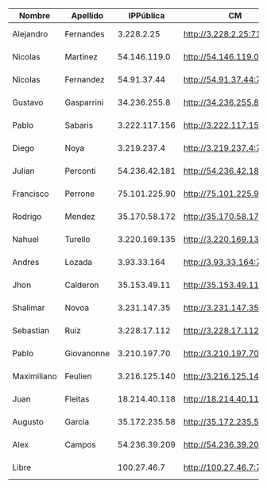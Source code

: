 | Nombre      | Apellido   | IPPública     | CM                        | EFM                               | NIFI                           | NiFi Registry                            | Schema Registry           | SMM                       | Hue                       | CDSW                             |
|-------------|------------|---------------|---------------------------|-----------------------------------|--------------------------------|------------------------------------------|---------------------------|---------------------------|---------------------------|----------------------------------|
| Alejandro   | Fernandes  | 3.228.2.25    | http://3.228.2.25:7180    | http://3.228.2.25:10080/efm/ui    | http://3.228.2.25:8080/nifi    | http://3.228.2.25:18080/nifi-registry    | http://3.228.2.25:7788    | http://3.228.2.25:9991    | http://3.228.2.25:8888    | http://cdsw.3.228.2.25.nip.io    |
| Nicolas     | Martinez   | 54.146.119.0  | http://54.146.119.0:7180  | http://54.146.119.0:10080/efm/ui  | http://54.146.119.0:8080/nifi  | http://54.146.119.0:18080/nifi-registry  | http://54.146.119.0:7788  | http://54.146.119.0:9991  | http://54.146.119.0:8888  | http://cdsw.54.146.119.0.nip.io  |
| Nicolas     | Fernandez  | 54.91.37.44   | http://54.91.37.44:7180   | http://54.91.37.44:10080/efm/ui   | http://54.91.37.44:8080/nifi   | http://54.91.37.44:18080/nifi-registry   | http://54.91.37.44:7788   | http://54.91.37.44:9991   | http://54.91.37.44:8888   | http://cdsw.54.91.37.44.nip.io   |
| Gustavo     | Gasparrini | 34.236.255.8  | http://34.236.255.8:7180  | http://34.236.255.8:10080/efm/ui  | http://34.236.255.8:8080/nifi  | http://34.236.255.8:18080/nifi-registry  | http://34.236.255.8:7788  | http://34.236.255.8:9991  | http://34.236.255.8:8888  | http://cdsw.34.236.255.8.nip.io  |
| Pablo       | Sabaris    | 3.222.117.156 | http://3.222.117.156:7180 | http://3.222.117.156:10080/efm/ui | http://3.222.117.156:8080/nifi | http://3.222.117.156:18080/nifi-registry | http://3.222.117.156:7788 | http://3.222.117.156:9991 | http://3.222.117.156:8888 | http://cdsw.3.222.117.156.nip.io |
| Diego       | Noya       | 3.219.237.4   | http://3.219.237.4:7180   | http://3.219.237.4:10080/efm/ui   | http://3.219.237.4:8080/nifi   | http://3.219.237.4:18080/nifi-registry   | http://3.219.237.4:7788   | http://3.219.237.4:9991   | http://3.219.237.4:8888   | http://cdsw.3.219.237.4.nip.io   |
| Julian      | Perconti   | 54.236.42.181 | http://54.236.42.181:7180 | http://54.236.42.181:10080/efm/ui | http://54.236.42.181:8080/nifi | http://54.236.42.181:18080/nifi-registry | http://54.236.42.181:7788 | http://54.236.42.181:9991 | http://54.236.42.181:8888 | http://cdsw.54.236.42.181.nip.io |
| Francisco   | Perrone    | 75.101.225.90 | http://75.101.225.90:7180 | http://75.101.225.90:10080/efm/ui | http://75.101.225.90:8080/nifi | http://75.101.225.90:18080/nifi-registry | http://75.101.225.90:7788 | http://75.101.225.90:9991 | http://75.101.225.90:8888 | http://cdsw.75.101.225.90.nip.io |
| Rodrigo     | Mendez     | 35.170.58.172 | http://35.170.58.172:7180 | http://35.170.58.172:10080/efm/ui | http://35.170.58.172:8080/nifi | http://35.170.58.172:18080/nifi-registry | http://35.170.58.172:7788 | http://35.170.58.172:9991 | http://35.170.58.172:8888 | http://cdsw.35.170.58.172.nip.io |
| Nahuel      | Turello    | 3.220.169.135 | http://3.220.169.135:7180 | http://3.220.169.135:10080/efm/ui | http://3.220.169.135:8080/nifi | http://3.220.169.135:18080/nifi-registry | http://3.220.169.135:7788 | http://3.220.169.135:9991 | http://3.220.169.135:8888 | http://cdsw.3.220.169.135.nip.io |
| Andres      | Lozada     | 3.93.33.164   | http://3.93.33.164:7180   | http://3.93.33.164:10080/efm/ui   | http://3.93.33.164:8080/nifi   | http://3.93.33.164:18080/nifi-registry   | http://3.93.33.164:7788   | http://3.93.33.164:9991   | http://3.93.33.164:8888   | http://cdsw.3.93.33.164.nip.io   |
| Jhon        | Calderon   | 35.153.49.11  | http://35.153.49.11:7180  | http://35.153.49.11:10080/efm/ui  | http://35.153.49.11:8080/nifi  | http://35.153.49.11:18080/nifi-registry  | http://35.153.49.11:7788  | http://35.153.49.11:9991  | http://35.153.49.11:8888  | http://cdsw.35.153.49.11.nip.io  |
| Shalimar    | Novoa      | 3.231.147.35  | http://3.231.147.35:7180  | http://3.231.147.35:10080/efm/ui  | http://3.231.147.35:8080/nifi  | http://3.231.147.35:18080/nifi-registry  | http://3.231.147.35:7788  | http://3.231.147.35:9991  | http://3.231.147.35:8888  | http://cdsw.3.231.147.35.nip.io  |
| Sebastian   | Ruiz       | 3.228.17.112  | http://3.228.17.112:7180  | http://3.228.17.112:10080/efm/ui  | http://3.228.17.112:8080/nifi  | http://3.228.17.112:18080/nifi-registry  | http://3.228.17.112:7788  | http://3.228.17.112:9991  | http://3.228.17.112:8888  | http://cdsw.3.228.17.112.nip.io  |
| Pablo       | Giovanonne | 3.210.197.70  | http://3.210.197.70:7180  | http://3.210.197.70:10080/efm/ui  | http://3.210.197.70:8080/nifi  | http://3.210.197.70:18080/nifi-registry  | http://3.210.197.70:7788  | http://3.210.197.70:9991  | http://3.210.197.70:8888  | http://cdsw.3.210.197.70.nip.io  |
| Maximiliano | Feulien    | 3.216.125.140 | http://3.216.125.140:7180 | http://3.216.125.140:10080/efm/ui | http://3.216.125.140:8080/nifi | http://3.216.125.140:18080/nifi-registry | http://3.216.125.140:7788 | http://3.216.125.140:9991 | http://3.216.125.140:8888 | http://cdsw.3.216.125.140.nip.io |
| Juan        | Fleitas    | 18.214.40.118 | http://18.214.40.118:7180 | http://18.214.40.118:10080/efm/ui | http://18.214.40.118:8080/nifi | http://18.214.40.118:18080/nifi-registry | http://18.214.40.118:7788 | http://18.214.40.118:9991 | http://18.214.40.118:8888 | http://cdsw.18.214.40.118.nip.io |
| Augusto     | Garcia     | 35.172.235.58 | http://35.172.235.58:7180 | http://35.172.235.58:10080/efm/ui | http://35.172.235.58:8080/nifi | http://35.172.235.58:18080/nifi-registry | http://35.172.235.58:7788 | http://35.172.235.58:9991 | http://35.172.235.58:8888 | http://cdsw.35.172.235.58.nip.io |
| Alex        | Campos     | 54.236.39.209 | http://54.236.39.209:7180 | http://54.236.39.209:10080/efm/ui | http://54.236.39.209:8080/nifi | http://54.236.39.209:18080/nifi-registry | http://54.236.39.209:7788 | http://54.236.39.209:9991 | http://54.236.39.209:8888 | http://cdsw.54.236.39.209.nip.io |
| Libre       |            | 100.27.46.7   | http://100.27.46.7:7180   | http://100.27.46.7:10080/efm/ui   | http://100.27.46.7:8080/nifi   | http://100.27.46.7:18080/nifi-registry   | http://100.27.46.7:7788   | http://100.27.46.7:9991   | http://100.27.46.7:8888   | http://cdsw.100.27.46.7.nip.io   |
